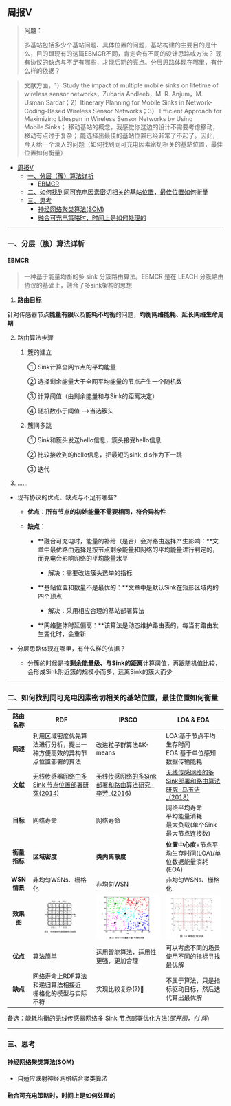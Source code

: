 ## 周报Ⅴ




> **问题：**
>
> 多基站包括多少个基站问题、具体位置的问题，基站构建的主要目的是什么，目的跟现有的这篇EBMCR不同，肯定会有不同的设计思路或方法？ 现有协议的缺点与不足有哪些，才能后期的亮点。分层思路体现在哪里，有什么样的依据？

> 文献方面，1）Study the impact of multiple mobile sinks on lifetime of wireless sensor networks，Zubaria Andleeb，M. R. Anjum，M. Usman Sardar；2）Itinerary Planning for Mobile Sinks in Network-Coding-Based Wireless Sensor Networks；3） Efficient Approach for Maximizing Lifespan in Wireless Sensor Networks by Using Mobile Sinks； 移动基站的概念，我感觉你这边的设计不需要考虑移动，移动有点过于复杂； 能选择出最佳的基站位置已经非常了不起了。因此，今天给一个深入的问题（如何找到同可充电因素密切相关的基站位置，最佳位置如何衡量）



* [周报Ⅴ](#%E5%91%A8%E6%8A%A5%E2%85%B4)
  * [一、分层（簇）算法详析](#%E4%B8%80%E5%88%86%E5%B1%82%E7%B0%87%E7%AE%97%E6%B3%95%E8%AF%A6%E6%9E%90)
    * [EBMCR](#ebmcr)
  * [二、如何找到同可充电因素密切相关的基站位置，最佳位置如何衡量](#%E4%BA%8C%E5%A6%82%E4%BD%95%E6%89%BE%E5%88%B0%E5%90%8C%E5%8F%AF%E5%85%85%E7%94%B5%E5%9B%A0%E7%B4%A0%E5%AF%86%E5%88%87%E7%9B%B8%E5%85%B3%E7%9A%84%E5%9F%BA%E7%AB%99%E4%BD%8D%E7%BD%AE%E6%9C%80%E4%BD%B3%E4%BD%8D%E7%BD%AE%E5%A6%82%E4%BD%95%E8%A1%A1%E9%87%8F)
  * [三、思考](#%E4%B8%89%E6%80%9D%E8%80%83)
    * [神经网络聚类算法(SOM)](#%E7%A5%9E%E7%BB%8F%E7%BD%91%E7%BB%9C%E8%81%9A%E7%B1%BB%E7%AE%97%E6%B3%95som)
    * [融合可充电策略时，时间上是如何处理的](#%E8%9E%8D%E5%90%88%E5%8F%AF%E5%85%85%E7%94%B5%E7%AD%96%E7%95%A5%E6%97%B6%E6%97%B6%E9%97%B4%E4%B8%8A%E6%98%AF%E5%A6%82%E4%BD%95%E5%A4%84%E7%90%86%E7%9A%84)



---



### 一、分层（簇）算法详析

#### EBMCR

>一种基于能量均衡的多 sink 分簇路由算法。EBMCR 是在 LEACH 分簇路由协议的基础上，融合了多sink架构的思想

1. **路由目标**

针对传感器节点**能量有限**以及**能耗不均衡**的问题，**均衡网络能耗、延长网络生命周期**

2. 路由算法步骤

   1. 簇的建立

      ① Sink计算全网节点的平均能量

      ② 选择剩余能量大于全网平均能量的节点产生一个随机数

      ③ 计算阈值（由剩余能量和与Sink的距离决定）

      ④ 随机数小于阈值 —>当选簇头

      

   2. 簇间多跳

      ① Sink和簇头发送hello信息，簇头接受hello信息

      ② 比较接收到的hello信息，把最短的sink_dis作为下一跳
   
      ③ 迭代

3. ......


- 现有协议的优点、缺点与不足有哪些?

  - **优点：所有节点的初始能量不需要相同，符合异构性**

  

  - **缺点：**

    - **融合可充电时，能量的补给（是否）会对路由选择产生影响：**文章中最优路由选择是按节点剩余能量和网络的平均能量进行判定的，而充电会影响网络的平均能量水平
      - 解决：需要改进簇头选举的指标

    - **基站位置和数量不是最优的：**文章中是默认Sink在矩形区域内的四个顶点
      - 解决：采用相应合理的基站部署算法
    - **网络整体时延偏高：**该算法是动态维护路由表的，每当有路由发生变化时，会重新

    

- 分层思路体现在哪里，有什么样的依据？


  - 分簇的时候是按**剩余能量级、与Sink的距离**计算阈值，再跟随机值比较，会形成Sink附近簇的规模小而多，远离Sink的簇大而少



---




### 二、如何找到同可充电因素密切相关的基站位置，最佳位置如何衡量



|   路由名称   | RDF                                                          | IPSCO                                                        | LOA & EOA                                                    |
| :----------: | ------------------------------------------------------------ | ------------------------------------------------------------ | ------------------------------------------------------------ |
|   **简述**   | 利用区域密度优先算法进行分析，提出一种方便高效的异构节点位置部署的算法 | 改进粒子群算法&K-means                                       | LOA:基于节点平均生存时间<br>EOA:基于单位感知数据传输能耗     |
|   **文献**   | [无线传感器网络中多 Sink 节点位置部署研究(2014)]()           | [无线传感网络的多Sink部署和路由算法研究-李芳_(2016)]()       | [无线传感网络的多Sink部署和路由算法研究-马玉洁_(2018)]()     |
|   **目标**   | 网络寿命                                                     | 网络寿命                                                     | 网络平均寿命<br>平均能量消耗<br>最大负载(单个Sink最大节点连接数) |
| **衡量指标** | **区域密度**                                                 | **类内离散度**                                               | **位置中心度**+节点平均生存时间(LOA)/单位数据能量消耗(EOA)   |
| **WSN情景**  | 非均匀WSNs、栅格化                                           | 非均匀WSN                                                    | 非均匀WSNs、栅格化                                           |
|  **效果图**  | ![RDF](https://github.com/HenryChen1/Graduation-design-of-Wireless-sensor-network/blob/master/pic/report-5-1.png?raw=true) | ![IPSCO](https://github.com/HenryChen1/Graduation-design-of-Wireless-sensor-network/blob/master/pic/report-5-2.png?raw=true) | ![LOA&EOA](https://github.com/HenryChen1/Graduation-design-of-Wireless-sensor-network/blob/master/pic/report-5-3.png?raw=true) |
|   **优点**   | 算法简单                                                     | 运用智能算法，适用性更强，更加合理                           | 可以考虑不同的场景使用不同的指标寻找最优解                   |
|   **缺点**   | 网络寿命上RDF算法和递归算法相接近<br>栅格化的模型与实际不符  | 实现比较复杂(?):fist_oncoming:                               | 不属于算法，只是指标驱动目标，然后迭代算出最优解             |

备选：能耗均衡的无线传感器网络多 Sink 节点部署优化方法(_邵开丽，付 辉_)



---



### 三、思考

####   神经网络聚类算法(SOM)

- 自适应映射神经网络结合聚类算法



#### 融合可充电策略时，时间上是如何处理的